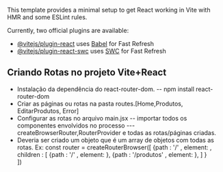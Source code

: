 This template provides a minimal setup to get React working in Vite with HMR and some ESLint rules.

Currently, two official plugins are available:

- [@vitejs/plugin-react](https://github.com/vitejs/vite-plugin-react/blob/main/packages/plugin-react/README.md) uses [Babel](https://babeljs.io/) for Fast Refresh
- [@vitejs/plugin-react-swc](https://github.com/vitejs/vite-plugin-react-swc) uses [SWC](https://swc.rs/) for Fast Refresh


## Criando Rotas no projeto Vite+React

- Instalação da dependência do react-router-dom.
-- npm install react-router-dom
- Criar as páginas ou rotas na pasta routes.[Home,Produtos, EditarProdutos, Error]
- Configurar as rotas no arquivo main.jsx
-- importar todos os componentes envolvidos no processo
--- createBrowserRouter,RouterProvider e todas as rotas/páginas criadas.
- Deveria ser criado um objeto que é um array de objetos com todas as rotas. Ex: const router = createRouterBrowser([ {path : '/' , element: <App/>, children : [
      {path : '/' , element: <Home/>},
    {path : '/produtos' , element: <Produtos/>},
 ]
 }     
])
